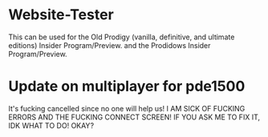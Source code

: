 # Website-Tester
This can be used for the Old Prodigy (vanilla, definitive, and ultimate editions) Insider Program/Preview. and the Prodidows Insider Program/Preview.

# Update on multiplayer for pde1500

It's fucking cancelled since no one will help us! I AM SICK OF FUCKING ERRORS AND THE FUCKING CONNECT SCREEN! IF YOU ASK ME TO FIX IT,
IDK WHAT TO DO! OKAY?

